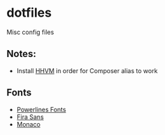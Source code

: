 dotfiles
========

Misc config files

## Notes:
- Install [HHVM](https://github.com/facebook/hhvm/wiki/Prebuilt-packages-on-Ubuntu-14.04) in order for Composer alias to work

## Fonts
- [Powerlines Fonts](https://github.com/powerline/fonts.git)
- [Fira Sans](https://github.com/mozilla/Fira)
- [Monaco](https://github.com/cstrap/monaco-font)
